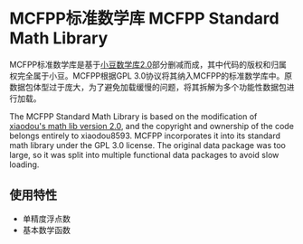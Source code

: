 # MCFPP标准数学库 MCFPP Standard Math Library
MCFPP标准数学库是基于[小豆数学库2.0](https://github.com/xiaodou8593/math2.0)部分删减而成，其中代码的版权和归属权完全属于小豆。MCFPP根据GPL 3.0协议将其纳入MCFPP的标准数学库中。原数据包体型过于庞大，为了避免加载缓慢的问题，将其拆解为多个功能性数据包进行加载。

The MCFPP Standard Math Library is based on the modification of [xiaodou's math lib version 2.0](https://github.com/xiaodou8593/math2.0), and the copyright and ownership of the code belongs entirely to xiaodou8593. MCFPP incorporates it into its standard math library under the GPL 3.0 license. The original data package was too large, so it was split into multiple functional data packages to avoid slow loading.

## 使用特性
* 单精度浮点数
* 基本数学函数 